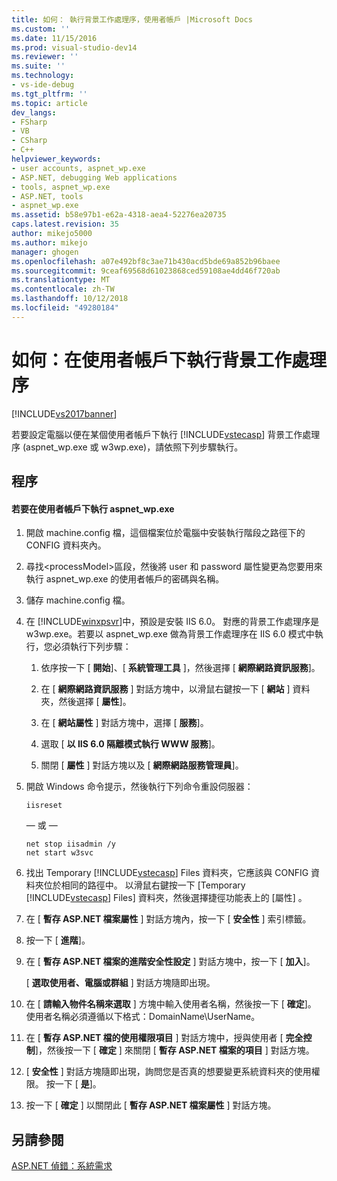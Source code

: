 ```yaml
---
title: 如何： 執行背景工作處理序，使用者帳戶 |Microsoft Docs
ms.custom: ''
ms.date: 11/15/2016
ms.prod: visual-studio-dev14
ms.reviewer: ''
ms.suite: ''
ms.technology:
- vs-ide-debug
ms.tgt_pltfrm: ''
ms.topic: article
dev_langs:
- FSharp
- VB
- CSharp
- C++
helpviewer_keywords:
- user accounts, aspnet_wp.exe
- ASP.NET, debugging Web applications
- tools, aspnet_wp.exe
- ASP.NET, tools
- aspnet_wp.exe
ms.assetid: b58e97b1-e62a-4318-aea4-52276ea20735
caps.latest.revision: 35
author: mikejo5000
ms.author: mikejo
manager: ghogen
ms.openlocfilehash: a07e492bf8c3ae71b430acd5bde69a852b96baee
ms.sourcegitcommit: 9ceaf69568d61023868ced59108ae4dd46f720ab
ms.translationtype: MT
ms.contentlocale: zh-TW
ms.lasthandoff: 10/12/2018
ms.locfileid: "49280184"
---
```

# <a name="how-to-run-the-worker-process-under-a-user-account"></a>如何：在使用者帳戶下執行背景工作處理序
[!INCLUDE[vs2017banner](../includes/vs2017banner.md)]

若要設定電腦以便在某個使用者帳戶下執行 [!INCLUDE[vstecasp](../includes/vstecasp-md.md)] 背景工作處理序 (aspnet_wp.exe 或 w3wp.exe)，請依照下列步驟執行。  
  
## <a name="procedure"></a>程序  
  
#### <a name="to-run-aspnetwpexe-under-a-user-account"></a>若要在使用者帳戶下執行 aspnet_wp.exe  
  
1.  開啟 machine.config 檔，這個檔案位於電腦中安裝執行階段之路徑下的 CONFIG 資料夾內。  
  
2.  尋找&lt;processModel&gt;區段，然後將 user 和 password 屬性變更為您要用來執行 aspnet_wp.exe 的使用者帳戶的密碼與名稱。  
  
3.  儲存 machine.config 檔。  
  
4.  在 [!INCLUDE[winxpsvr](../includes/winxpsvr-md.md)]中，預設是安裝 IIS 6.0。 對應的背景工作處理序是 w3wp.exe。若要以 aspnet_wp.exe 做為背景工作處理序在 IIS 6.0 模式中執行，您必須執行下列步驟：  
  
    1.  依序按一下 [ **開始**]、[ **系統管理工具** ]，然後選擇 [ **網際網路資訊服務**]。  
  
    2.  在 [ **網際網路資訊服務** ] 對話方塊中，以滑鼠右鍵按一下 [ **網站** ] 資料夾，然後選擇 [ **屬性**]。  
  
    3.  在 [ **網站屬性** ] 對話方塊中，選擇 [ **服務**]。  
  
    4.  選取 [ **以 IIS 6.0 隔離模式執行 WWW 服務**]。  
  
    5.  關閉 [ **屬性** ] 對話方塊以及 [ **網際網路服務管理員**]。  
  
5.  開啟 Windows 命令提示，然後執行下列命令重設伺服器：  
  
    ```  
    iisreset  
    ```  
    — 或 —  
  
    ```  
    net stop iisadmin /y  
    net start w3svc  
    ```  
  
6.  找出 Temporary [!INCLUDE[vstecasp](../includes/vstecasp-md.md)] Files 資料夾，它應該與 CONFIG 資料夾位於相同的路徑中。 以滑鼠右鍵按一下 [Temporary [!INCLUDE[vstecasp](../includes/vstecasp-md.md)] Files] 資料夾，然後選擇捷徑功能表上的 [屬性]  。  
  
7.  在 [ **暫存 ASP.NET 檔案屬性** ] 對話方塊內，按一下 [ **安全性** ] 索引標籤。  
  
8.  按一下 [ **進階**]。  
  
9. 在 [ **暫存 ASP.NET 檔案的進階安全性設定** ] 對話方塊中，按一下 [ **加入**]。  
  
    [ **選取使用者、電腦或群組** ] 對話方塊隨即出現。  
  
10. 在 [ **請輸入物件名稱來選取** ] 方塊中輸入使用者名稱，然後按一下 [ **確定**]。 使用者名稱必須遵循以下格式：DomainName\UserName。  
  
11. 在 [ **暫存 ASP.NET 檔的使用權限項目** ] 對話方塊中，授與使用者 [ **完全控制**]，然後按一下 [ **確定** ] 來關閉 [ **暫存 ASP.NET 檔案的項目** ] 對話方塊。  
  
12. [ **安全性** ] 對話方塊隨即出現，詢問您是否真的想要變更系統資料夾的使用權限。 按一下 [ **是**]。  
  
13. 按一下 [ **確定** ] 以關閉此 [ **暫存 ASP.NET 檔案屬性** ] 對話方塊。  
  
## <a name="see-also"></a>另請參閱  
[ASP.NET 偵錯：系統需求](../debugger/aspnet-debugging-system-requirements.md)  
  




